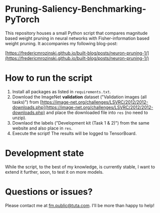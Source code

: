 # Pruning-Saliency-Benchmarking-PyTorch

This repository houses a small Python script that compares magnitude based weight pruning in neural networks with Fisher-information based weight pruning. It accompanies my following blog-post:

[https://fredericmrozinski.github.io/built-blog/posts/neuron-pruning-1/](https://fredericmrozinski.github.io/built-blog/posts/neuron-pruning-1/)

# How to run the script

1. Install all packages as listed in `requirements.txt`.
2. Download the ImageNet **validation** dataset ("Validation images (all tasks)") from [https://image-net.org/challenges/LSVRC/2012/2012-downloads.php](https://image-net.org/challenges/LSVRC/2012/2012-downloads.php) and place the downloaded file into `res` (no need to unzip).
3. Downlaod the labels ("Development kit (Task 1 & 2)") from the same website and also place in `res`.
4. Execute the script! The results will be logged to TensorBoard.

# Development state

While the script, to the best of my knowledge, is currently stable, I want to extend it further, soon, to test it on more models.

# Questions or issues?

Please contact me at [fm.public@tuta.com](mailto:fm.public@tuta.com). I'll be more than happy to help!
